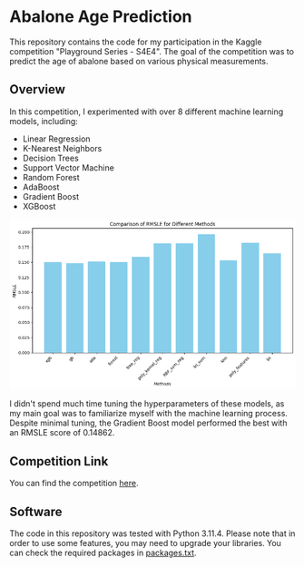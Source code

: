 # Abalone Age Prediction

This repository contains the code for my participation in the Kaggle competition "Playground Series - S4E4". The goal of the competition was to predict the age of abalone based on various physical measurements.

## Overview

In this competition, I experimented with over 8 different machine learning models, including:

- Linear Regression
- K-Nearest Neighbors
- Decision Trees
- Support Vector Machine
- Random Forest
- AdaBoost
- Gradient Boost
- XGBoost

![Results](https://github.com/CreatorWassim/abalone_age_prediction/blob/main/results.png)

I didn't spend much time tuning the hyperparameters of these models, as my main goal was to familiarize myself with the machine learning process. Despite minimal tuning, the Gradient Boost model performed the best with an RMSLE score of 0.14862.

## Competition Link

You can find the competition [here](https://www.kaggle.com/competitions/playground-series-s4e4).

## Software

The code in this repository was tested with Python 3.11.4. Please note that in order to use some features, you may need to upgrade your libraries. You can check the required packages in [packages.txt](packages.txt).
